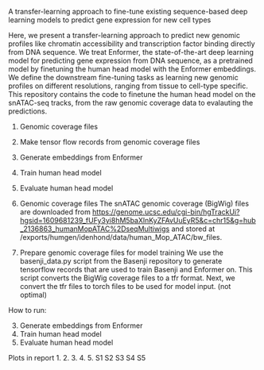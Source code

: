 A transfer-learning approach to fine-tune existing sequence-based deep learning models to predict gene expression for new cell types 

Here, we present a transfer-learning approach to predict new genomic profiles like chromatin accessibility and transcription factor binding directly from DNA sequence. We treat Enformer, the state-of-the-art deep learning model for predicting gene expression from DNA sequence, as a pretrained model by finetuning the human head model with the Enformer embeddings. We define the downstream fine-tuning tasks as learning new genomic profiles on different resolutions, ranging from tissue to cell-type specific. This repository contains the code to finetune the human head model on the snATAC-seq tracks, from the raw genomic coverage data to evalauting the predictions.


1. Genomic coverage files
2. Make tensor flow records from genomic coverage files
3. Generate embeddings from Enformer 
4. Train human head model
5. Evaluate human head model

1. Genomic coverage files
The snATAC genomic coverage (BigWig) files are downloaded from https://genome.ucsc.edu/cgi-bin/hgTrackUi?hgsid=1609681239_fUFy3yi8hM5baXlnKyZFAvUuEyR5&c=chr15&g=hub_2136863_humanMopATAC%2DseqMultiwigs and stored at /exports/humgen/idenhond/data/human_Mop_ATAC/bw_files. 

2. Prepare genomic coverage files for model training
We use the basenji_data.py script from the Basenji repository to generate tensorflow records that are used to train Basenji and Enformer on. This script converts the BigWig coverage files to a tfr format. Next, we convert the tfr files to torch files to be used for model input. (not optimal) 

How to run:

3. Generate embeddings from Enformer 
4. Train human head model
5. Evaluate human head model




Plots in report
1.
2.
3.
4.
5.
S1
S2
S3
S4
S5
